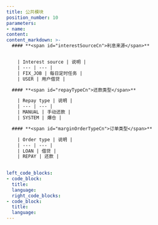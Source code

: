 ```yaml
---
title: 公共模块
position_number: 10
parameters:
- name:
content:
content_markdown: >-
  #### **<span id="interestSourceCn">利息来源</span>**


    | Interest source | 说明 |
    | --- | --- |
    | FIX_JOB | 每日定时任务 |
    | USER | 用户借贷 |

  #### **<span id="repayTypeCn">还款类型</span>**

    | Repay type | 说明 |
    | --- | --- |
    | MANUAL | 手动还款 |
    | SYSTEM | 爆仓 |

  #### **<span id="marginOrderTypeCn">订单类型</span>**

    | Order type | 说明 |
    | --- | --- |
    | LOAN | 借贷 |
    | REPAY | 还款 |
  

left_code_blocks:
- code_block:
  title:
  language:
  right_code_blocks:
- code_block:
  title:
  language:
---
```



